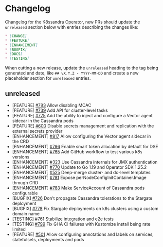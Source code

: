 # Changelog

Changelog for the K8ssandra Operator, new PRs should update the `unreleased` section below with entries describing the changes like:

```markdown
* [CHANGE]
* [FEATURE]
* [ENHANCEMENT]
* [BUGFIX]
* [DOCS]
* [TESTING]
```

When cutting a new release, update the `unreleased` heading to the tag being generated and date, like `## vX.Y.Z - YYYY-MM-DD` and create a new placeholder section for  `unreleased` entries.

## unreleased
* [FEATURE] [#783](https://github.com/k8ssandra/k8ssandra-operator/issues/783) Allow disabling MCAC
* [FEATURE] [#739](https://github.com/k8ssandra/k8ssandra-operator/issues/739) Add API for cluster-level tasks
* [FEATURE] [#775](https://github.com/k8ssandra/k8ssandra-operator/issues/775) Add the ability to inject and configure a Vector agent sidecar in the Cassandra pods
* [FEATURE] [#600](https://github.com/k8ssandra/k8ssandra-operator/issues/600) Disable secrets management and replication with the external secrets provider
* [ENHANCEMENT] [#817](https://github.com/k8ssandra/k8ssandra-operator/issues/817) Allow configuring the Vector agent sidecar in the CRD
* [ENHANCEMENT] [#796](https://github.com/k8ssandra/k8ssandra-operator/issues/796) Enable smart token allocation by default for DSE
* [ENHANCEMENT] [#765](https://github.com/k8ssandra/k8ssandra-operator/issues/765) Add GitHub workflow to test various k8s versions
* [ENHANCEMENT] [#323](https://github.com/k8ssandra/k8ssandra/issues/323) Use Cassandra internals for JMX authentication
* [ENHANCEMENT] [#770](https://github.com/k8ssandra/k8ssandra-operator/issues/770) Update to Go 1.19 and Operator SDK 1.25.2
* [ENHANCEMENT] [#525](https://github.com/k8ssandra/k8ssandra-operator/issues/525) Deep-merge cluster- and dc-level templates
* [ENHANCEMENT] [#781](https://github.com/k8ssandra/k8ssandra-operator/issues/781) Expose perNodeConfigInitContainer.Image through CRD
* [ENHANCEMENT] [#783](https://github.com/k8ssandra/k8ssandra-operator/issues/783) Make ServiceAccount of Cassandra pods configurable
* [BUGFIX] [#726](https://github.com/k8ssandra/k8ssandra-operator/issues/726) Don't propagate Cassandra tolerations to the Stargate deployment
* [BUGFIX] [#778](https://github.com/k8ssandra/k8ssandra-operator/issues/778) Fix Stargate deployments on k8s clusters using a custom domain name
* [TESTING] [#761](https://github.com/k8ssandra/k8ssandra-operator/issues/761) Stabilize integration and e2e tests
* [TESTING] [#799](https://github.com/k8ssandra/k8ssandra-operator/issues/799) Fix GHA CI failures with Kustomize install being rate limited
* [FEATURE] [#501](https://github.com/k8ssandra/k8ssandra-operator/issues/501) Allow configuring annotations and labels on services, statefulsets, deployments and pods
